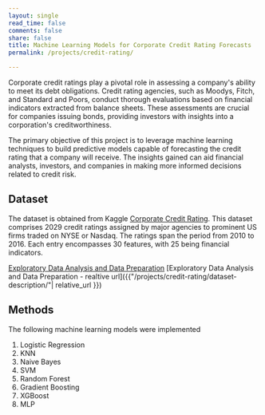 ```yaml
---
layout: single
read_time: false
comments: false
share: false
title: Machine Learning Models for Corporate Credit Rating Forecasts
permalink: /projects/credit-rating/

---
```


Corporate credit ratings play a pivotal role in assessing a company's ability to meet its debt obligations. Credit rating agencies, such as Moodys, Fitch, and Standard and Poors, conduct thorough evaluations based on financial indicators extracted from balance sheets. These assessments are crucial for companies issuing bonds, providing investors with insights into a corporation's creditworthiness.

The primary objective of this project is to leverage machine learning techniques to build predictive models capable of forecasting the credit rating that a company will receive. The insights gained can aid financial analysts, investors, and companies in making more informed decisions related to credit risk.

## Dataset

The dataset is obtained from Kaggle [Corporate Credit Rating](https://www.kaggle.com/datasets/agewerc/corporate-credit-rating/data).
This dataset comprises 2029 credit ratings assigned by major agencies to prominent US firms traded on NYSE or Nasdaq. The ratings span the period from 2010 to 2016. Each entry encompasses 30 features, with 25 being financial indicators. 

[Exploratory Data Analysis and Data Preparation](credit-dataset-description.md)
[Exploratory Data Analysis and Data Preparation - realtive url]({{"/projects/credit-rating/dataset-description/"| relative_url }})
 
## Methods

The following machine learning models were implemented

1. Logistic Regression
2. KNN
3. Naive Bayes
4. SVM
5. Random Forest
6. Gradient Boosting
7. XGBoost
8. MLP